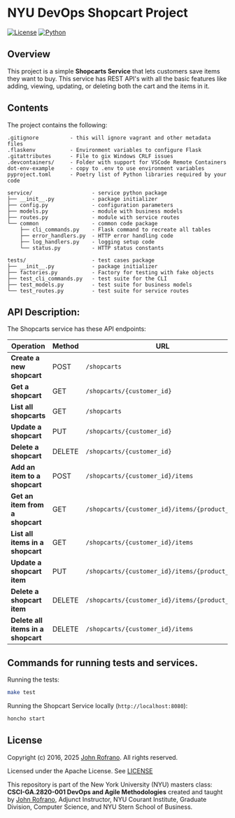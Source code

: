 # NYU DevOps Shopcart Project

[![License](https://img.shields.io/badge/License-Apache_2.0-blue.svg)](https://opensource.org/licenses/Apache-2.0)
[![Python](https://img.shields.io/badge/Language-Python-blue.svg)](https://python.org/)


## Overview

This project is a simple **Shopcarts Service** that lets customers save items they want to buy. This service has REST API's with all the basic features like adding, viewing, updating, or deleting both the cart and the items in it.


## Contents

The project contains the following:

```text
.gitignore          - this will ignore vagrant and other metadata files
.flaskenv           - Environment variables to configure Flask
.gitattributes      - File to gix Windows CRLF issues
.devcontainers/     - Folder with support for VSCode Remote Containers
dot-env-example     - copy to .env to use environment variables
pyproject.toml      - Poetry list of Python libraries required by your code

service/                   - service python package
├── __init__.py            - package initializer
├── config.py              - configuration parameters
├── models.py              - module with business models
├── routes.py              - module with service routes
└── common                 - common code package
    ├── cli_commands.py    - Flask command to recreate all tables
    ├── error_handlers.py  - HTTP error handling code
    ├── log_handlers.py    - logging setup code
    └── status.py          - HTTP status constants

tests/                     - test cases package
├── __init__.py            - package initializer
├── factories.py           - Factory for testing with fake objects
├── test_cli_commands.py   - test suite for the CLI
├── test_models.py         - test suite for business models
└── test_routes.py         - test suite for service routes
```

## API Description:

The Shopcarts service has these API endpoints:

| Operation                         | Method | URL                                           |
|-----------------------------------|--------|-----------------------------------------------|
| **Create a new shopcart**         | POST   | `/shopcarts`                                  |
| **Get a shopcart**                | GET    | `/shopcarts/{customer_id}`                    |
| **List all shopcarts**            | GET    | `/shopcarts`                                  |
| **Update a shopcart**             | PUT    | `/shopcarts/{customer_id}`                    |
| **Delete a shopcart**             | DELETE | `/shopcarts/{customer_id}`                    |
| **Add an item to a shopcart**     | POST   | `/shopcarts/{customer_id}/items`              |
| **Get an item from a shopcart**   | GET    | `/shopcarts/{customer_id}/items/{product_id}` |
| **List all items in a shopcart**  | GET    | `/shopcarts/{customer_id}/items`              |
| **Update a shopcart item**        | PUT    | `/shopcarts/{customer_id}/items/{product_id}` |
| **Delete a shopcart item**        | DELETE | `/shopcarts/{customer_id}/items/{product_id}` |
| **Delete all items in a shopcart**| DELETE | `/shopcarts/{customer_id}/items`              |


## Commands for running tests and services.
Running the tests:

```bash
make test
```

Running the Shopcart Service locally (`http://localhost:8080`):

```bash
honcho start
```

## License

Copyright (c) 2016, 2025 [John Rofrano](https://www.linkedin.com/in/JohnRofrano/). All rights reserved.

Licensed under the Apache License. See [LICENSE](LICENSE)

This repository is part of the New York University (NYU) masters class: **CSCI-GA.2820-001 DevOps and Agile Methodologies** created and taught by [John Rofrano](https://cs.nyu.edu/~rofrano/), Adjunct Instructor, NYU Courant Institute, Graduate Division, Computer Science, and NYU Stern School of Business.

